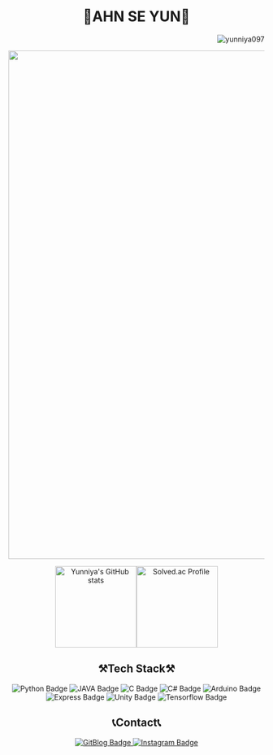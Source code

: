 <div align="center">
    <h1>💜AHN SE YUN💜</h1>
</div>

<p align="right"> <img src="https://hits.seeyoufarm.com/api/count/incr/badge.svg?url=https%3A%2F%2Fgithub.com%2Fyunniya097&count_bg=%23EAD2EF&title_bg=%23AC75C6&icon=&icon_color=%23E7E7E7&title=hits&edge_flat=false" alt="yunniya097" /> </p>
<div align="center">
    <img width="1000px" src="https://user-images.githubusercontent.com/81553569/151810430-0a068776-5f6e-4e58-8899-020ea31448a8.gif">
</div>

<div align="center">
    <p class="has-line-data" data-line-start="7" data-line-end="9"><img with="500px" height="160px" src="https://github-readme-stats.vercel.app/api?username=yunniya097&amp;show_icons=true&amp;theme=material-palenight" alt="Yunniya's GitHub stats" /><a href="https://solved.ac/profile/tpdbs0907"><img with="500px"  height="160px" src="http://mazassumnida.wtf/api/v2/generate_badge?boj=tpdbs0907" alt="Solved.ac Profile" /></a></p>
</div>


<div align="center">
    <h2>⚒Tech Stack⚒</h2>
    <img src="https://img.shields.io/badge/Python-3776AB?style=flat&amp;logo=Python&amp;logoColor=white" alt="Python Badge"> 
    <img src="https://img.shields.io/badge/JAVA-007396?style=flat&amp;logo=JAVA&amp;logoColor=white" alt="JAVA Badge"> 
    <img src="https://img.shields.io/badge/C-A8B9CC?style=flat&amp;logo=C&amp;logoColor=white" alt="C Badge"> 
    <img src="https://img.shields.io/badge/C%20Sharp-239120?style=flat&amp;logo=CSharp&amp;logoColor=white" alt="C# Badge"> 
    <img src="https://img.shields.io/badge/Arduino-00979D?style=flat&amp;logo=Arduino&amp;logoColor=white" alt="Arduino Badge"></br>
    <img src="https://img.shields.io/badge/Express-000000?style=flat&amp;logo=Express&amp;logoColor=white" alt="Express Badge"> 
    <img src="https://img.shields.io/badge/Unity-FFFFFF?style=flat&amp;logo=Unity&amp;logoColor=black" alt="Unity Badge"> 
    <img src="https://img.shields.io/badge/Tensorflow-FF6F00?style=flat&amp;logo=Tensorflow&amp;logoColor=white" alt="Tensorflow Badge">
</div>


<div align="center">
    <h2>📞Contact📞</h2>
    <div align="center">
        <a href="https://yunniya097.github.io/">
            <img src="https://img.shields.io/badge/Blog-D88BFF?style=flat&amp;logoColor=white" alt="GitBlog Badge">
        </a> 
        <a href="https://www.instagram.com/y_unniyya/">
            <img src="https://img.shields.io/badge/Instagram-C83CE7?style=flat&amp;logo=Instagram&amp;logoColor=white" alt="Instagram Badge">
        </a>
    </div>
</div>

